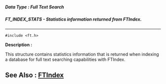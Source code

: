 ##### Data Type : Full Text Search
##### FT_INDEX_STATS - Statistics information returned from FTIndex.
---
```
#include <ft.h>
```
**Description :**

This structure contains statistics information that is returned when indexing a 
database for full text searching capabilities with FTIndex.

**See Also :**
[FTIndex](/domino-c-api-docs/reference/Func/FTIndex)
---
